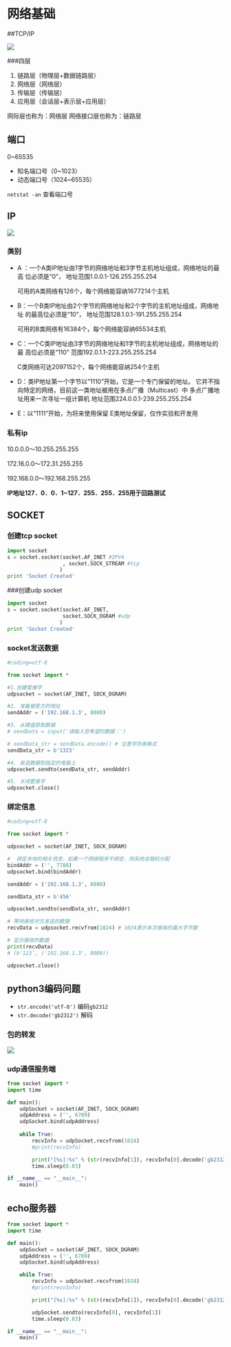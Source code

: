 # 网络基础

##TCP/IP

![](./img/tcp-ip.png)

###四层

1. 链路层（物理层+数据链路层）
2. 网络层（网络层）
3. 传输层（传输层）
4. 应用层（会话层+表示层+应用层）

网际层也称为：网络层
网络接口层也称为：链路层

## 端口

0~65535

* 知名端口号（0~1023）
* 动态端口号（1024~65535）

`netstat -an` 查看端口号

## IP

![](./img/ip.png)

### 类别

* A ：一个A类IP地址由1字节的网络地址和3字节主机地址组成，网络地址的最高
  位必须是“0”，
  地址范围1.0.0.1-126.255.255.254

  可用的A类网络有126个，每个网络能容纳1677214个主机

* B：一个B类IP地址由2个字节的网络地址和2个字节的主机地址组成，网络地址
  的最高位必须是“10”，
  地址范围128.1.0.1-191.255.255.254

  可用的B类网络有16384个，每个网络能容纳65534主机

* C：一个C类IP地址由3字节的网络地址和1字节的主机地址组成，网络地址的最
  高位必须是“110”
  范围192.0.1.1-223.255.255.254

  C类网络可达2097152个，每个网络能容纳254个主机

* D：类IP地址第一个字节以“1110”开始，它是一个专门保留的地址。
  它并不指向特定的网络，目前这一类地址被用在多点广播（Multicast）中
  多点广播地址用来一次寻址一组计算机
  地址范围224.0.0.1-239.255.255.254

* E：以“1111”开始，为将来使用保留
  E类地址保留，仅作实验和开发用

### 私有ip

10.0.0.0～10.255.255.255

172.16.0.0～172.31.255.255

192.168.0.0～192.168.255.255

**IP地址127．0．0．1~127．255．255．255用于回路测试**

## SOCKET

### 创建tcp socket

```python
import socket
s = socket.socket(socket.AF_INET #IPV4
                  , socket.SOCK_STREAM #tcp
                 )
print 'Socket Created'
```

###创建udp socket

```python
import socket
s = socket.socket(socket.AF_INET, 
                  socket.SOCK_DGRAM #udp
                 )
print 'Socket Created'
```

### socket发送数据

```python
#coding=utf-8

from socket import *

#1.创建套接字
udpsocket = socket(AF_INET, SOCK_DGRAM)

#2. 准备接受方的地址
sendAddr = ('192.168.1.3', 8080)

#3. 从键盘获取数据
# sendData = input('请输入您希望的数据：')

# sendData_str = sendData.encode() # 注意字符串格式
sendData_str = b'1323'

#4. 发送数据到指定的电脑上
udpsocket.sendto(sendData_str, sendAddr)

#5. 关闭套接字
udpsocket.close()
```

### 绑定信息

````python
#coding=utf-8

from socket import *

udpsocket = socket(AF_INET, SOCK_DGRAM)

#  绑定本地的相关信息，如果一个网络程序不绑定，则系统会随机分配
bindAddr = ('', 7788)
udpsocket.bind(bindAddr)

sendAddr = ('192.168.1.3', 8080)

sendData_str = b'456'

udpsocket.sendto(sendData_str, sendAddr)

# 等待接收对方发送的数据
recvData = udpsocket.recvfrom(1024) # 1024表示本次接收的最大字节数

# 显示接收的数据
print(recvData)
# (b'123', ('192.168.1.3', 8080))

udpsocket.close()
````

## python3编码问题

- `str.encode('utf-8')` 编码`gb2312`
- `str.decode('gb2312')` 解码

### 包的转发

![](./img/udp_send.jpeg)

### udp通信服务端

```python
from socket import * 
import time

def main():
    udpSocket = socket(AF_INET, SOCK_DGRAM)
    udpAddress = ('', 6789)
    udpSocket.bind(udpAddress)
    
    while True:
        recvInfo = udpSocket.recvfrom(1024)
        #print(recvInfo)

        print("[%s]:%s" % (str(recvInfo[1]), recvInfo[0].decode('gb2312')))
        time.sleep(0.03)

if __name__ == "__main__":
    main()
```

## echo服务器

```python
from socket import * 
import time

def main():
    udpSocket = socket(AF_INET, SOCK_DGRAM)
    udpAddress = ('', 6789)
    udpSocket.bind(udpAddress)

    while True:
        recvInfo = udpSocket.recvfrom(1024)
        #print(recvInfo)

        print("[%s]:%s" % (str(recvInfo[1]), recvInfo[0].decode('gb2312')))

        udpSocket.sendto(recvInfo[0], recvInfo[1])
        time.sleep(0.03)

if __name__ == "__main__":
    main()
```

